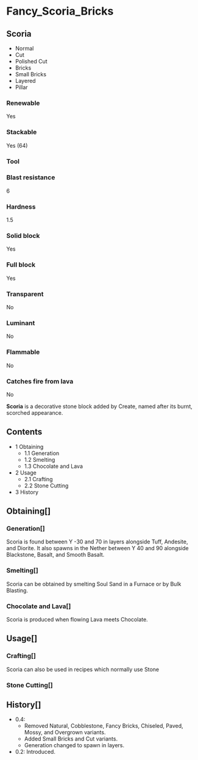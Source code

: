 # Fancy_Scoria_Bricks

## Scoria

- Normal
- Cut
- Polished Cut
- Bricks
- Small Bricks
- Layered
- Pillar

### Renewable

Yes

### Stackable

Yes (64)

### Tool

### Blast resistance

6

### Hardness

1.5

### Solid block

Yes

### Full block

Yes

### Transparent

No

### Luminant

No

### Flammable

No

### Catches fire from lava

No

**Scoria** is a decorative stone block added by Create, named after its burnt, scorched appearance.

## Contents

- 1 Obtaining
    - 1.1 Generation
    - 1.2 Smelting
    - 1.3 Chocolate and Lava
- 2 Usage
    - 2.1 Crafting
    - 2.2 Stone Cutting
- 3 History

## Obtaining[]

### Generation[]

Scoria is found between Y -30 and 70 in layers alongside Tuff, Andesite, and Diorite. It also spawns in the Nether between Y 40 and 90 alongside Blackstone, Basalt, and Smooth Basalt.

### Smelting[]

Scoria can be obtained by smelting Soul Sand in a Furnace or by Bulk Blasting.

### Chocolate and Lava[]

Scoria is produced when flowing Lava meets Chocolate.

## Usage[]

### Crafting[]

Scoria can also be used in recipes which normally use Stone

### Stone Cutting[]

## History[]

- 0.4:
    - Removed Natural, Cobblestone, Fancy Bricks, Chiseled, Paved, Mossy, and Overgrown variants.
    - Added Small Bricks and Cut variants.
    - Generation changed to spawn in layers.
- 0.2: Introduced.
